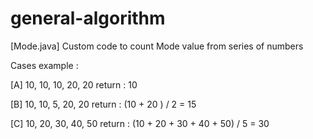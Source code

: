 # general-algorithm

[Mode.java] Custom code to count Mode value from series of numbers

Cases example :

[A] 10, 10, 10, 20, 20
return : 10

[B] 10, 10, 5, 20, 20
return : (10 + 20 ) / 2 = 15

[C] 10, 20, 30, 40, 50
return : (10 + 20 + 30 + 40 + 50) / 5 = 30

